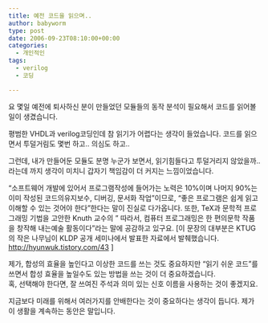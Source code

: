 ```yaml
---
title: 예전 코드을 읽으며..
author: babyworm
type: post
date: 2006-09-23T08:10:00+00:00
categories:
  - 개인적인
tags:
  - verilog
  - 코딩

---
```

요 몇일 예전에 퇴사하신 분이 만들었던 모듈들의 동작 분석이 필요해서 코드를 읽어볼 일이 생겼습니다. 

평범한 VHDL과 verilog코딩인데 참 읽기가 어렵다는 생각이 들었습니다. 코드를 읽으면서 투덜거림도 몇번 하고.. 의심도 하고.. 

그런데, 내가 만들어둔 모듈도 분명 누군가 보면서, 읽기힘들다고 투덜거리지 않았을까.. 라는데 까지 생각이 미치니 갑자기 책임감이 더 커지는 느낌이었습니다. 

“소프트웨어 개발에 있어서 프로그램작성에 들어가는 노력은 10%이며 나머지 90%는 이미 작성된 코드의유지보수, 디버깅, 문서화 작업”이므로, “좋은 프로그램은 쉽게 읽고 이해할 수 있는 것어야 한다”한다는 말이 진실로 다가옵니다. 또한, TeX과 문학적 프로그래밍 기법을 고안한 Knuth 교수의 ” 따라서, 컴퓨터 프로그래밍은 한 편의문학 작품을 창작해 내는예술 활동이다”라는 말에 공감하고 있구요. [이 문장의 대부분은 KTUG의 작은 나무님이 KLDP 공개 세미나에서 발표한 자료에서 발췌했습니다. <http://hyunwuk.tistory.com/43> ] 

제가, 합성의 효율을 높인다고 이상한 코드를 쓰는 것도 중요하지만 “읽기 쉬운 코드”를 쓰면서 합성 효율을 높일수도 있는 방법을 쓰는 것이 더 중요하겠습니다.<br>
혹, 선택해야 한다면, 잘 쓰여진 주석과 의미 있는 신호 이름을 사용하는 것이 좋겠지요. 

지금보다 미래를 위해서 여러가지를 안배한다는 것이 중요하다는 생각이 듭니다. 제가 이 생활을 계속하는 동안은 말입니다.
